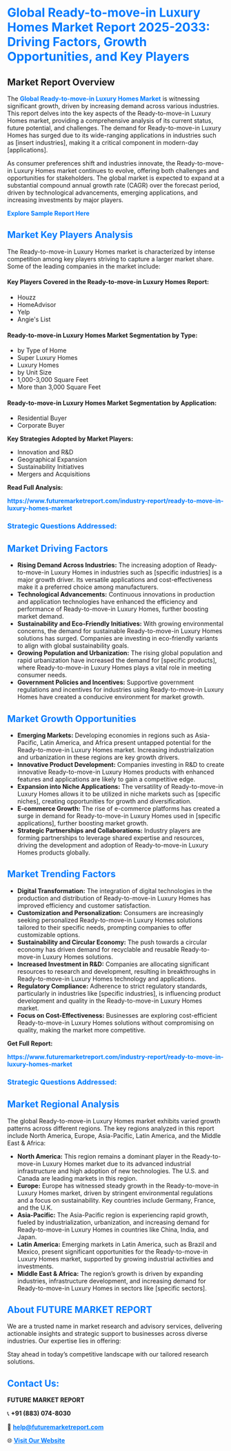 <h1 style="color: #007BFF;">Global Ready-to-move-in Luxury Homes Market Report 2025-2033: Driving Factors, Growth Opportunities, and Key Players</h1>

<section id="overview">
<h2>Market Report Overview</h2>
<p>The <a href="https://www.futuremarketreport.com/industry-report/ready-to-move-in-luxury-homes-market" style="color: #007BFF; text-decoration: none;"><strong>Global Ready-to-move-in Luxury Homes Market</strong></a> is witnessing significant growth, driven by increasing demand across various industries. This report delves into the key aspects of the Ready-to-move-in Luxury Homes market, providing a comprehensive analysis of its current status, future potential, and challenges. The demand for Ready-to-move-in Luxury Homes has surged due to its wide-ranging applications in industries such as [insert industries], making it a critical component in modern-day [applications].</p>
<p>As consumer preferences shift and industries innovate, the Ready-to-move-in Luxury Homes market continues to evolve, offering both challenges and opportunities for stakeholders. The global market is expected to expand at a substantial compound annual growth rate (CAGR) over the forecast period, driven by technological advancements, emerging applications, and increasing investments by major players.</p>
</section>

<section id="overview">
<p><a href="https://www.futuremarketreport.com/request-sample/reportId=104454" style="color: #007BFF; text-decoration: none;"><strong>Explore Sample Report Here</strong></a></p>
</section>

<section id="key-players">
<h2 style="color: #007BFF;">Market Key Players Analysis</h2>
<p>The Ready-to-move-in Luxury Homes market is characterized by intense competition among key players striving to capture a larger market share. Some of the leading companies in the market include:</p>
<h4>Key Players Covered in the Ready-to-move-in Luxury Homes Report:</h4>
<ul><li>Houzz</li><li>HomeAdvisor</li><li>Yelp</li><li>Angie&#039;s List</li></ul>
<h4>Ready-to-move-in Luxury Homes Market Segmentation by Type:</h4>
<ul><li>by Type of Home</li><li>Super Luxury Homes</li><li>Luxury Homes</li><li>by Unit Size</li><li>1,000-3,000 Square Feet</li><li>More than 3,000 Square Feet</li></ul>

<h4>Ready-to-move-in Luxury Homes Market Segmentation by Application:</h4>
<ul><li>Residential Buyer</li><li>Corporate Buyer</li></ul>
<p><strong>Key Strategies Adopted by Market Players:</strong></p>
<ul>
<li>Innovation and R&D</li>
<li>Geographical Expansion</li>
<li>Sustainability Initiatives</li>
<li>Mergers and Acquisitions</li>
</ul>
</section>

<section>
<p><strong>Read Full Analysis: </strong></p><a href="https://www.futuremarketreport.com/industry-report/ready-to-move-in-luxury-homes-market" style="color: #007BFF; text-decoration: none;"><strong>https://www.futuremarketreport.com/industry-report/ready-to-move-in-luxury-homes-market</strong></a>
<h3 style="color: #007BFF;">Strategic Questions Addressed:</h3>
</section>

<section id="driving-factors">
<h2 style="color: #007BFF;">Market Driving Factors</h2>
<ul>
<li><strong>Rising Demand Across Industries:</strong> The increasing adoption of Ready-to-move-in Luxury Homes in industries such as [specific industries] is a major growth driver. Its versatile applications and cost-effectiveness make it a preferred choice among manufacturers.</li>
<li><strong>Technological Advancements:</strong> Continuous innovations in production and application technologies have enhanced the efficiency and performance of Ready-to-move-in Luxury Homes, further boosting market demand.</li>
<li><strong>Sustainability and Eco-Friendly Initiatives:</strong> With growing environmental concerns, the demand for sustainable Ready-to-move-in Luxury Homes solutions has surged. Companies are investing in eco-friendly variants to align with global sustainability goals.</li>
<li><strong>Growing Population and Urbanization:</strong> The rising global population and rapid urbanization have increased the demand for [specific products], where Ready-to-move-in Luxury Homes plays a vital role in meeting consumer needs.</li>
<li><strong>Government Policies and Incentives:</strong> Supportive government regulations and incentives for industries using Ready-to-move-in Luxury Homes have created a conducive environment for market growth.</li>
</ul>
</section>

<section id="growth-opportunities">
<h2 style="color: #007BFF;">Market Growth Opportunities</h2>
<ul>
<li><strong>Emerging Markets:</strong> Developing economies in regions such as Asia-Pacific, Latin America, and Africa present untapped potential for the Ready-to-move-in Luxury Homes market. Increasing industrialization and urbanization in these regions are key growth drivers.</li>
<li><strong>Innovative Product Development:</strong> Companies investing in R&D to create innovative Ready-to-move-in Luxury Homes products with enhanced features and applications are likely to gain a competitive edge.</li>
<li><strong>Expansion into Niche Applications:</strong> The versatility of Ready-to-move-in Luxury Homes allows it to be utilized in niche markets such as [specific niches], creating opportunities for growth and diversification.</li>
<li><strong>E-commerce Growth:</strong> The rise of e-commerce platforms has created a surge in demand for Ready-to-move-in Luxury Homes used in [specific applications], further boosting market growth.</li>
<li><strong>Strategic Partnerships and Collaborations:</strong> Industry players are forming partnerships to leverage shared expertise and resources, driving the development and adoption of Ready-to-move-in Luxury Homes products globally.</li>
</ul>
</section>

<section id="trending-factors">
<h2 style="color: #007BFF;">Market Trending Factors</h2>
<ul>
<li><strong>Digital Transformation:</strong> The integration of digital technologies in the production and distribution of Ready-to-move-in Luxury Homes has improved efficiency and customer satisfaction.</li>
<li><strong>Customization and Personalization:</strong> Consumers are increasingly seeking personalized Ready-to-move-in Luxury Homes solutions tailored to their specific needs, prompting companies to offer customizable options.</li>
<li><strong>Sustainability and Circular Economy:</strong> The push towards a circular economy has driven demand for recyclable and reusable Ready-to-move-in Luxury Homes solutions.</li>
<li><strong>Increased Investment in R&D:</strong> Companies are allocating significant resources to research and development, resulting in breakthroughs in Ready-to-move-in Luxury Homes technology and applications.</li>
<li><strong>Regulatory Compliance:</strong> Adherence to strict regulatory standards, particularly in industries like [specific industries], is influencing product development and quality in the Ready-to-move-in Luxury Homes market.</li>
<li><strong>Focus on Cost-Effectiveness:</strong> Businesses are exploring cost-efficient Ready-to-move-in Luxury Homes solutions without compromising on quality, making the market more competitive.</li>
</ul>
</section>

<section>
<p><strong>Get Full Report: </strong></p><a href="https://www.futuremarketreport.com/industry-report/ready-to-move-in-luxury-homes-market" style="color: #007BFF; text-decoration: none;"><strong>https://www.futuremarketreport.com/industry-report/ready-to-move-in-luxury-homes-market</strong></a>
<h3 style="color: #007BFF;">Strategic Questions Addressed:</h3>
</section>


<section id="regional-analysis">
<h2 style="color: #007BFF;">Market Regional Analysis</h2>
<p>The global Ready-to-move-in Luxury Homes market exhibits varied growth patterns across different regions. The key regions analyzed in this report include North America, Europe, Asia-Pacific, Latin America, and the Middle East & Africa:</p>
<ul>
<li><strong>North America:</strong> This region remains a dominant player in the Ready-to-move-in Luxury Homes market due to its advanced industrial infrastructure and high adoption of new technologies. The U.S. and Canada are leading markets in this region.</li>
<li><strong>Europe:</strong> Europe has witnessed steady growth in the Ready-to-move-in Luxury Homes market, driven by stringent environmental regulations and a focus on sustainability. Key countries include Germany, France, and the U.K.</li>
<li><strong>Asia-Pacific:</strong> The Asia-Pacific region is experiencing rapid growth, fueled by industrialization, urbanization, and increasing demand for Ready-to-move-in Luxury Homes in countries like China, India, and Japan.</li>
<li><strong>Latin America:</strong> Emerging markets in Latin America, such as Brazil and Mexico, present significant opportunities for the Ready-to-move-in Luxury Homes market, supported by growing industrial activities and investments.</li>
<li><strong>Middle East & Africa:</strong> The region’s growth is driven by expanding industries, infrastructure development, and increasing demand for Ready-to-move-in Luxury Homes in sectors like [specific sectors].</li>
</ul>
</section>

<footer>
<h2 style="color: #007BFF;">About FUTURE MARKET REPORT</h2>
<p>We are a trusted name in market research and advisory services, delivering actionable insights and strategic support to businesses across diverse industries. Our expertise lies in offering:</p>

<p>Stay ahead in today’s competitive landscape with our tailored research solutions.</p>

<h2 style="color: #007BFF;">Contact Us:</h2>
<p><strong>FUTURE MARKET REPORT</strong></p>
<p>📞 <strong>+91 (883) 074-8030</strong></p>
<p>📧 <strong><a href="mailto:help@futuremarketreport.com" style="color: #007BFF;">help@futuremarketreport.com</a></strong></p>
<p>🌐 <strong><a href="https://www.futuremarketreport.com/" style="color: #007BFF;">Visit Our Website</a></strong></p>
</footer>